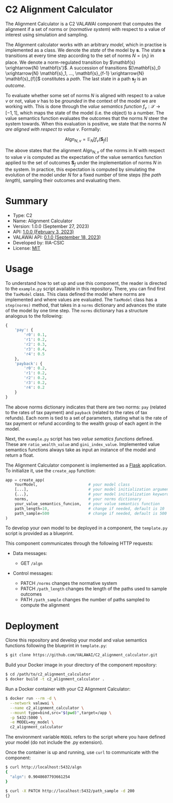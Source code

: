 # C2 Alignment Calculator

The Alignment Calculator is a C2 VALAWAI component that computes the alignment
if a set of norms or (*normative system*) with respect to a value of interest
using simulation and sampling.

The Alignment calculator works with an arbitrary *model*, which in practise is
implemented as a class. We denote the *state* of the model by $\mathbf{s}$. The
state $\mathbf{s}$ transitions at every time step according to the set of norms
$N=\{n_i\}$ in place. We denote a norm-regulated transition by $\mathbf{s}
\xrightarrow{N} \mathbf{s'}$. A succession of transitions $[\mathbf{s}_0
\xrightarrow{N} \mathbf{s}_1, ..., \mathbf{s}_{f-1} \xrightarrow{N}
\mathbf{s}_{f}]$ constitutes a *path*. The last state in a path $\mathbf{s}_f$
is an *outcome*.

To evaluate whether some set of norms $N$ is aligned with respect to a value $v$
or not, value $v$ has to be *grounded* in the context of the model we are
working with. This is done through the *value semantics function* $f_v:
\mathcal{S} \rightarrow [-1, 1]$, which maps the state of the model (i.e. the
object) to a number. The value semantics function evaluates the outcomes that
the norms $N$ steer the system towards. When this evaluation is positive, we
state that the norms $N$ *are aligned with respect to value $v$*. Formally:

$$
    \mathsf{Algn}_{N,v} = \mathbb{E}_N \left[f_v(\mathbf{S}_f)\right]
$$

The above states that the alignment $\mathsf{Algn}_{N,v}$ of the norms in $N$
with respect to value $v$ is computed as the expectation of the value semantics
function applied to the set of outcomes $\mathbf{S}_f$ under the implementation
of norms $N$ in the system. In practice, this expectation is computed by
simulating the evolution of the model under $N$ for a fixed number of time steps
(the *path length*), sampling their outcomes and evaluating them.

# Summary

 - Type: C2
 - Name: Alignment Calculator
 - Version: 1.0.0 (September 27, 2023)
 - API: [1.0.0 (February 3, 2023)](https://editor-next.swagger.io/?url=https://raw.githubusercontent.com/VALAWAI/C0_voice_to_text/main/component-api.yml)
 - VALAWAI API: [0.1.0 (September 18, 2023)](https://editor-next.swagger.io/?url=https://raw.githubusercontent.com/VALAWAI/MOV/main/valawai-api.yml)
 - Developed by: IIIA-CSIC
 - License: [MIT](LICENSE)

# Usage

To understand how to set up and use this component, the reader is directed to
the `example.py` script available in this repository. There, you can find first
the `TaxModel` class. This class defined the model where norms are implemented
and where values are evaluated. The `TaxModel` class has a `step(norms)` method,
that takes in a `norms` dictionary and advances the state of the model by one
time step. The `norms` dictionary has a structure analogous to the following:

```python
{
    'pay': {
        'r0': 0.1,
        'r1': 0.2,
        'r2': 0.3,
        'r3': 0.4,
        'r4': 0.5
    },
    'payback': {
        'r0': 0.2,
        'r1': 0.2,
        'r2': 0.2,
        'r3': 0.2,
        'r4': 0.2
    }
}
```

The above norms dictionary indicates that there are two norms: `pay` (related to
the rates of tax payment) and `payback` (related to the rates of tax refunds).
Each norm is tied to a set of parameters, stating what is the rate of tax
payment or refund according to the wealth group of each agent in the model.

Next, the `example.py` script has two *value sematics functions* defined. These
are `ratio_wealth_value` and `gini_index_value`. Implemented value semantics
functions always take as input an instance of the model and return a float.

The Alignment Calculator component is implemented as a
[Flask](https://flask.palletsprojects.com/en/2.3.x/) application. To initialize
it, use the `create_app` function:

```python
app = create_app(
    YourModel,                      # your model class
    [...],                          # your model initialization arguments
    {...},                          # your model initialization keyword arguments
    norms,                          # your norms dictionary
    your_value_semantics_funcion,   # your value semantics function
    path_length=10,                 # change if needed, default is 10
    path_sample=500                 # change if needed, default is 500
)
```

To develop your own model to be deployed in a component, the `template.py`
script is provided as a blueprint.

This component communicates through the following HTTP requests:

* Data messages:

    - GET `/algn`

* Control messages:

    - PATCH `/norms` changes the normative system
    - PATCH `/path_length` changes the length of the paths used to sample
      outcomes
    - PATH `/path_sample` changes the number of paths sampled to compute the
      alignment

# Deployment

Clone this repository and develop your model and value semantics functions
following the blueprint in `template.py`:

```bash
$ git clone https://github.com/VALAWAI/C2_alignment_calculator.git
```

Build your Docker image in your directory of the component repository:

```bash
$ cd /path/to/c2_alignment_calculator
$ docker build -t c2_alignment_calculator .
```

Run a Docker container with your C2 Alignment Calculator:

```bash
$ docker run --rm -d \
  --network valawai \
  --name c2_alignment_calculator \
  --mount type=bind,src="$(pwd)",target=/app \
  -p 5432:5000 \
  -e MODEL=my_model \
  c2_alignment_calculator
```

The environment variable `MODEL` refers to the script where you have defined
your model (do not include the .py extension).

Once the container is up and running, use `curl` to communicate with the
component:

```bash
$ curl http://localhost:5432/algn
{
  "algn": 0.9048607793661254
}
```

```bash
$ curl -X PATCH http://localhost:5432/path_sample -d 200
{}
```
